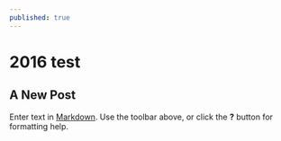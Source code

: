 ```yaml
---
published: true
---
```




# 2016 test

## A New Post

Enter text in [Markdown](http://daringfireball.net/projects/markdown/). Use the toolbar above, or click the **?** button for formatting help.
